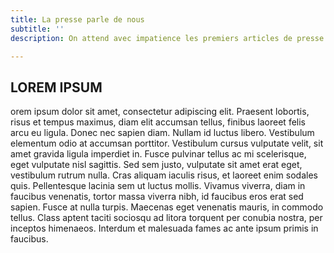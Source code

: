 ```yaml
---
title: La presse parle de nous
subtitle: ''
description: On attend avec impatience les premiers articles de presse

---
```

## LOREM IPSUM

orem ipsum dolor sit amet, consectetur adipiscing elit. Praesent lobortis, risus et tempus maximus, diam elit accumsan tellus, finibus laoreet felis arcu eu ligula. Donec nec sapien diam. Nullam id luctus libero. Vestibulum elementum odio at accumsan porttitor. Vestibulum cursus vulputate velit, sit amet gravida ligula imperdiet in. Fusce pulvinar tellus ac mi scelerisque, eget vulputate nisl sagittis. Sed sem justo, vulputate sit amet erat eget, vestibulum rutrum nulla. Cras aliquam iaculis risus, et laoreet enim sodales quis. Pellentesque lacinia sem ut luctus mollis. Vivamus viverra, diam in faucibus venenatis, tortor massa viverra nibh, id faucibus eros erat sed sapien. Fusce at nulla turpis. Maecenas eget venenatis mauris, in commodo tellus. Class aptent taciti sociosqu ad litora torquent per conubia nostra, per inceptos himenaeos. Interdum et malesuada fames ac ante ipsum primis in faucibus.

<press-articles></press-articles>